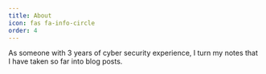 ```yaml
---
title: About
icon: fas fa-info-circle
order: 4
---
```


As someone with 3 years of cyber security experience, I turn my notes that I have taken so far into blog posts.
